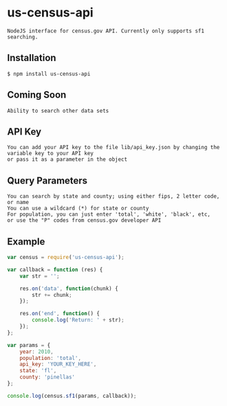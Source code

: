 # us-census-api

    NodeJS interface for census.gov API. Currently only supports sf1 searching.

## Installation

    $ npm install us-census-api

## Coming Soon

    Ability to search other data sets 

## API Key

    You can add your API key to the file lib/api_key.json by changing the variable key to your API key
    or pass it as a parameter in the object

## Query Parameters
    
    You can search by state and county; using either fips, 2 letter code, or name
    You can use a wildcard (*) for state or county
    For population, you can just enter 'total', 'white', 'black', etc, 
    or use the "P" codes from census.gov developer API

## Example
```js
var census = require('us-census-api');

var callback = function (res) {
    var str = '';

    res.on('data', function(chunk) {
        str += chunk;
    });

    res.on('end', function() {
        console.log('Return: ' + str);
    });
};

var params = {
    year: 2010,
    population: 'total',
    api_key: 'YOUR_KEY_HERE',
    state: 'fl',
    county: 'pinellas'
};

console.log(census.sf1(params, callback));
```